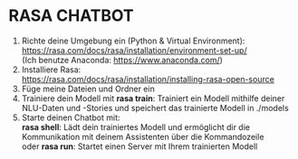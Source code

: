 # RASA CHATBOT
1. Richte deine Umgebung ein (Python & Virtual Environment):  
   https://rasa.com/docs/rasa/installation/environment-set-up/  
   (Ich benutze Anaconda: https://www.anaconda.com/)  
2. Installiere Rasa:  
   https://rasa.com/docs/rasa/installation/installing-rasa-open-source  
3. Füge meine Dateien und Ordner ein  
4. Trainiere dein Modell mit **rasa train**: Trainiert ein Modell mithilfe deiner NLU-Daten und -Stories und speichert das trainierte Modell in ./models  
6. Starte deinen Chatbot mit:  
   **rasa shell**: Lädt dein trainiertes Modell und ermöglicht dir die Kommunikation mit deinem Assistenten über die Kommandozeile  
   oder
   **rasa run**: Startet einen Server mit Ihrem trainierten Modell

